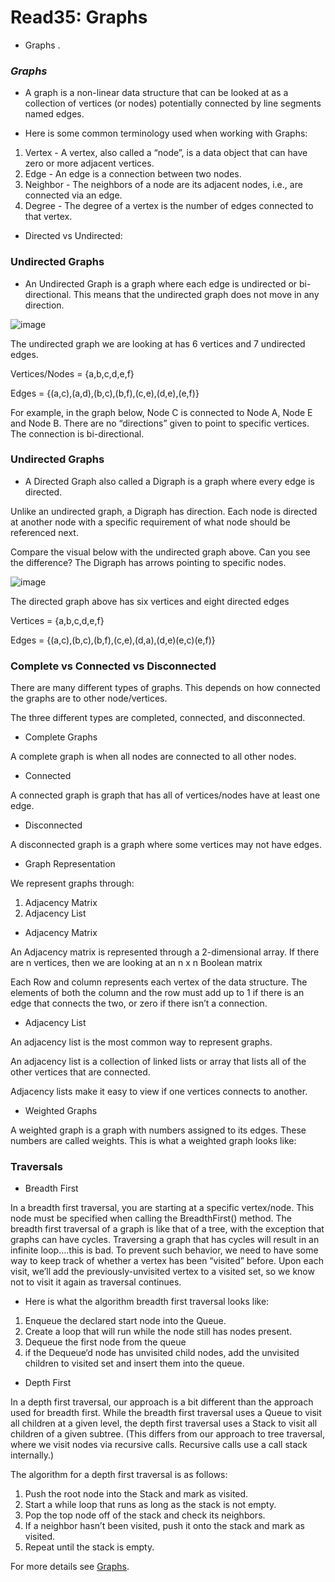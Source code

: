 # Read35: Graphs
* Graphs .

### *Graphs*

- A graph is a non-linear data structure that can be looked at as a collection of vertices (or nodes) potentially connected by line segments named 
edges.

- Here is some common terminology used when working with Graphs:
1. Vertex - A vertex, also called a “node”, is a data object that can have zero or more adjacent vertices.
2. Edge - An edge is a connection between two nodes.
3. Neighbor - The neighbors of a node are its adjacent nodes, i.e., are connected via an edge.
4. Degree - The degree of a vertex is the number of edges connected to that vertex.

- Directed vs Undirected:

 ### Undirected Graphs
 
- An Undirected Graph is a graph where each edge is undirected or bi-directional. This means that the undirected graph does not move in any 
direction.

![image](https://codefellows.github.io/common_curriculum/data_structures_and_algorithms/Code_401/class-35/resources/assets/UndirectedGraph.PNG)

The undirected graph we are looking at has 6 vertices and 7 undirected edges.

Vertices/Nodes = {a,b,c,d,e,f}

Edges = {(a,c),(a,d),(b,c),(b,f),(c,e),(d,e),(e,f)}

For example, in the graph below, Node C is connected to Node A, Node E and Node B. There are no “directions” given to point to specific vertices. The connection is bi-directional. 

### Undirected Graphs

-  A Directed Graph also called a Digraph is a graph where every edge is directed.

 Unlike an undirected graph, a Digraph has direction. Each node is directed at another node with a specific requirement of what node should be referenced next.

 Compare the visual below with the undirected graph above. Can you see the difference? The Digraph has arrows pointing to specific nodes.

![image](https://codefellows.github.io/common_curriculum/data_structures_and_algorithms/Code_401/class-35/resources/assets/DirectedGraph.PNG)

The directed graph above has six vertices and eight directed edges

Vertices = {a,b,c,d,e,f}

Edges = {(a,c),(b,c),(b,f),(c,e),(d,a),(d,e)(e,c)(e,f)}

### Complete vs Connected vs Disconnected

There are many different types of graphs. This depends on how connected the graphs are to other node/vertices.

The three different types are completed, connected, and disconnected.

- Complete Graphs

A complete graph is when all nodes are connected to all other nodes.

- Connected

A connected graph is graph that has all of vertices/nodes have at least one edge.

- Disconnected

A disconnected graph is a graph where some vertices may not have edges.

- Graph Representation

We represent graphs through:

1. Adjacency Matrix
2. Adjacency List

- Adjacency Matrix

An Adjacency matrix is represented through a 2-dimensional array. If there are n vertices, then we are looking at an n x n Boolean matrix

Each Row and column represents each vertex of the data structure. The elements of both the column and the row must add up to 1 if there is an edge that connects the two, or zero if there isn’t a connection.

- Adjacency List

An adjacency list is the most common way to represent graphs.

An adjacency list is a collection of linked lists or array that lists all of the other vertices that are connected.

Adjacency lists make it easy to view if one vertices connects to another.

- Weighted Graphs

A weighted graph is a graph with numbers assigned to its edges. These numbers are called weights. This is what a weighted graph looks like:

### Traversals

- Breadth First

In a breadth first traversal, you are starting at a specific vertex/node. This node must be specified when calling the BreadthFirst() method. The breadth first traversal of a graph is like that of a tree, with the exception that graphs can have cycles. Traversing a graph that has cycles will result in an infinite loop….this is bad. To prevent such behavior, we need to have some way to keep track of whether a vertex has been “visited” before. Upon each visit, we’ll add the previously-unvisited vertex to a visited set, so we know not to visit it again as traversal continues.

- Here is what the algorithm breadth first traversal looks like:

1. Enqueue the declared start node into the Queue.
2. Create a loop that will run while the node still has nodes present.
3. Dequeue the first node from the queue
4. if the Dequeue‘d node has unvisited child nodes, add the unvisited children to visited set and insert them into the queue.

- Depth First

In a depth first traversal, our approach is a bit different than the approach used for breadth first. While the breadth first traversal uses a Queue to visit all children at a given level, the depth first traversal uses a Stack to visit all children of a given subtree. (This differs from our approach to tree traversal, where we visit nodes via recursive calls. Recursive calls use a call stack internally.)

The algorithm for a depth first traversal is as follows:

1. Push the root node into the Stack and mark as visited.
2. Start a while loop that runs as long as the stack is not empty.
3. Pop the top node off of the stack and check its neighbors.
4. If a neighbor hasn’t been visited, push it onto the stack and mark as visited.
5. Repeat until the stack is empty.


For more details see [Graphs](https://codefellows.github.io/common_curriculum/data_structures_and_algorithms/Code_401/class-35/resources/graphs.html).


